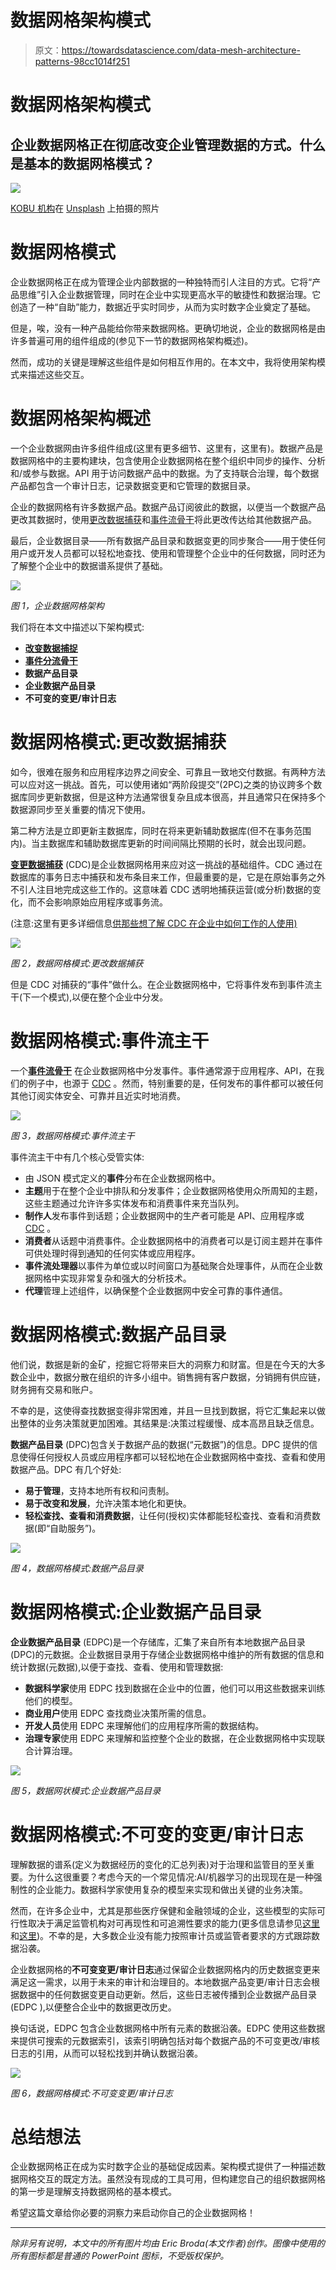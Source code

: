 # 数据网格架构模式

> 原文：<https://towardsdatascience.com/data-mesh-architecture-patterns-98cc1014f251>

# 数据网格架构模式

## 企业数据网格正在彻底改变企业管理数据的方式。什么是基本的数据网格模式？

![](img/1a81d935ab36ac1c7cfd0d4d894282ee.png)

[KOBU 机构](https://unsplash.com/@kobuagency?utm_source=unsplash&utm_medium=referral&utm_content=creditCopyText)在 [Unsplash](https://unsplash.com/s/photos/drawing?utm_source=unsplash&utm_medium=referral&utm_content=creditCopyText) 上拍摄的照片

# 数据网格模式

企业数据网格正在成为管理企业内部数据的一种独特而引人注目的方式。它将“产品思维”引入企业数据管理，同时在企业中实现更高水平的敏捷性和数据治理。它创造了一种“自助”能力，数据近乎实时同步，从而为实时数字企业奠定了基础。

但是，唉，没有一种产品能给你带来数据网格。更确切地说，企业的数据网格是由许多普遍可用的组件组成的(参见下一节的数据网格架构概述)。

然而，成功的关键是理解这些组件是如何相互作用的。在本文中，我将使用架构模式来描述这些交互。

# 数据网格架构概述

一个企业数据网由许多组件组成(这里有更多细节、这里有，这里有)。数据产品是数据网格中的主要构建块，包含使用企业数据网格在整个组织中同步的操作、分析和/或参与数据。API 用于访问数据产品中的数据。为了支持联合治理，每个数据产品都包含一个审计日志，记录数据变更和它管理的数据目录。

企业的数据网格有许多数据产品。数据产品订阅彼此的数据，以便当一个数据产品更改其数据时，使用[更改数据捕获](https://medium.com/@ericbroda/data-mesh-pattern-deep-dive-change-data-capture-eb3090178c34)和[事件流骨干](https://www.confluent.io/)将此更改传达给其他数据产品。

最后，企业数据目录——所有数据产品目录和数据变更的同步聚合——用于使任何用户或开发人员都可以轻松地查找、使用和管理整个企业中的任何数据，同时还为了解整个企业中的数据谱系提供了基础。

![](img/d1376295c9575f6509f449a13e240764.png)

*图 1，企业数据网格架构*

我们将在本文中描述以下架构模式:

*   [**改变数据捕捉**](https://medium.com/@ericbroda/data-mesh-pattern-deep-dive-change-data-capture-eb3090178c34)
*   [**事件分流骨干**](/data-mesh-pattern-deep-dive-event-streaming-backbone-99a5bb2a7cbf)
*   **数据产品目录**
*   **企业数据产品目录**
*   **不可变的变更/审计日志**

# 数据网格模式:更改数据捕获

如今，很难在服务和应用程序边界之间安全、可靠且一致地交付数据。有两种方法可以应对这一挑战。首先，可以使用诸如“两阶段提交”(2PC)之类的协议跨多个数据库同步更新数据，但是这种方法通常很复杂且成本很高，并且通常只在保持多个数据源同步至关重要的情况下使用。

第二种方法是立即更新主数据库，同时在将来更新辅助数据库(但不在事务范围内)。当主数据库和辅助数据库更新的时间间隔比预期的长时，就会出现问题。

[**变更数据捕获**](https://medium.com/@ericbroda/data-mesh-pattern-deep-dive-change-data-capture-eb3090178c34) (CDC)是企业数据网格用来应对这一挑战的基础组件。CDC 通过在数据库的事务日志中捕获和发布条目来工作，但最重要的是，它是在原始事务之外不引人注目地完成这些工作的。这意味着 CDC 透明地捕获运营(或分析)数据的变化，而不会影响原始应用程序或事务流。

(注意:这里有更多详细信息[供那些想了解 CDC 在企业中如何工作的人使用)](https://medium.com/@ericbroda/data-mesh-pattern-deep-dive-change-data-capture-eb3090178c34)

![](img/9cc39837d1df5533d60a51cead063efc.png)

*图 2，数据网格模式:更改数据捕获*

但是 CDC 对捕获的“事件”做什么。在企业数据网格中，它将事件发布到事件流主干(下一个模式),以便在整个企业中分发。

# 数据网格模式:事件流主干

一个[**事件流骨干**](/data-mesh-pattern-deep-dive-event-streaming-backbone-99a5bb2a7cbf) 在企业数据网格中分发事件。事件通常源于应用程序、API，在我们的例子中，也源于 [CDC](https://medium.com/@ericbroda/data-mesh-pattern-deep-dive-change-data-capture-eb3090178c34) 。然而，特别重要的是，任何发布的事件都可以被任何其他订阅实体安全、可靠并且近实时地消费。

![](img/2892c54f15a27883cf3b73d54aeea39b.png)

*图 3，数据网格模式:事件流主干*

事件流主干中有几个核心受管实体:

*   由 JSON 模式定义的**事件**分布在企业数据网格中。
*   **主题**用于在整个企业中排队和分发事件；企业数据网格使用众所周知的主题，这些主题通过允许许多实体发布和消费事件来充当队列。
*   **制作人**发布事件到话题；企业数据网中的生产者可能是 API、应用程序或 [CDC](https://medium.com/@ericbroda/data-mesh-pattern-deep-dive-change-data-capture-eb3090178c34) 。
*   **消费者**从话题中消费事件。企业数据网格中的消费者可以是订阅主题并在事件可供处理时得到通知的任何实体或应用程序。
*   **事件流处理器**以事件为单位或以时间窗口为基础聚合处理事件，从而在企业数据网格中实现非常复杂和强大的分析技术。
*   **代理**管理上述组件，以确保整个企业数据网中安全可靠的事件通信。

# 数据网格模式:数据产品目录

他们说，数据是新的金矿，挖掘它将带来巨大的洞察力和财富。但是在今天的大多数企业中，数据分散在组织的许多小组中。销售拥有客户数据，分销拥有供应链，财务拥有交易和账户。

不幸的是，这使得查找数据变得非常困难，并且一旦找到数据，将它汇集起来以做出整体的业务决策就更加困难。其结果是:决策过程缓慢、成本高昂且缺乏信息。

**数据产品目录** (DPC)包含关于数据产品的数据(“元数据”)的信息。DPC 提供的信息使得任何授权人员或应用程序都可以轻松地在企业数据网格中查找、查看和使用数据产品。DPC 有几个好处:

*   **易于管理**，支持本地所有权和问责制。
*   **易于改变和发展**，允许决策本地化和更快。
*   **轻松查找、查看和消费数据**，让任何(授权)实体都能轻松查找、查看和消费数据(即“自助服务”)。

![](img/873c05bb63c6963fa960cbca104f0ea1.png)

*图 4，数据网格模式:数据产品目录*

# 数据网格模式:企业数据产品目录

**企业数据产品目录** (EDPC)是一个存储库，汇集了来自所有本地数据产品目录(DPC)的元数据。企业数据目录用于存储企业数据网格中维护的所有数据的信息和统计数据(元数据),以便于查找、查看、使用和管理数据:

*   **数据科学家**使用 EDPC 找到数据在企业中的位置，他们可以用这些数据来训练他们的模型。
*   **商业用户**使用 EDPC 查找商业决策所需的信息。
*   **开发人员**使用 EDPC 来理解他们的应用程序所需的数据结构。
*   **治理专家**使用 EDPC 来理解和监控整个企业的数据，在企业数据网格中实现联合计算治理。

![](img/065f4e9be9012d780134046609a443e3.png)

*图 5，数据网状模式:企业数据产品目录*

# 数据网格模式:不可变的变更/审计日志

理解数据的谱系(定义为数据经历的变化的汇总列表)对于治理和监管目的至关重要。为什么这很重要？考虑今天的一个常见情况:AI/机器学习的出现现在是一种强制性的企业能力。数据科学家使用复杂的模型来实现和做出关键的业务决策。

然而，在许多企业中，尤其是那些医疗保健和金融领域的企业，这些模型的实际可行性取决于满足监管机构对可再现性和可追溯性要求的能力(更多信息请参见[这里](/rethinking-ai-machine-learning-model-management-8afeaa31d8f8)和[这里](/ai-and-machine-learning-governance-692b245bb6d7))。不幸的是，大多数企业没有能力按照审计员或监管者要求的方式跟踪数据沿袭。

企业数据网格的**不可变变更/审计日志**通过保留企业数据网格内的历史数据变更来满足这一需求，以用于未来的审计和治理目的。本地数据产品变更/审计日志会根据数据中的任何数据变更自动更新。然后，这些日志被传播到企业数据产品目录(EDPC ),以便整合企业中的数据更改历史。

换句话说，EDPC 包含企业数据网格中所有元素的数据沿袭。EDPC 使用这些数据来提供可搜索的元数据索引，该索引明确包括对每个数据产品的不可变更改/审核日志的引用，从而可以轻松找到并确认数据沿袭。

![](img/00b2abc666811427a85e36ece8d06051.png)

*图 6，数据网格模式:不可变变更/审计日志*

# 总结想法

企业数据网格正在成为实时数字企业的基础促成因素。架构模式提供了一种描述数据网格交互的既定方法。虽然没有现成的工具可用，但构建您自己的组织数据网格的第一步是理解支持数据网格的基本模式。

希望这篇文章给你必要的洞察力来启动你自己的企业数据网格！

***

*除非另有说明，本文中的所有图片均由 Eric Broda(本文作者)创作。图像中使用的所有图标都是普通的 PowerPoint 图标，不受版权保护。*